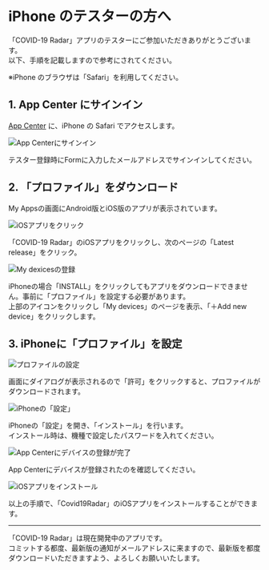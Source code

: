 # iPhone のテスターの方へ

「COVID-19 Radar」アプリのテスターにご参加いただきありがとうございます。  
以下、手順を記載しますので参考にされてください。

※iPhone のブラウザは「Safari」を利用してください。

## 1. App Center にサインイン

[App Center](http://apppcenter.ms/sign-in/) に、iPhone の Safari でアクセスします。

![App Centerにサインイン](/.attachments/001-b599dd92-5ae8-4cfe-afcd-39dab6961620.jpg)

テスター登録時にFormに入力したメールアドレスでサインインしてください。

## 2. 「プロファイル」をダウンロード

My Appsの画面にAndroid版とiOS版のアプリが表示されています。

![iOSアプリをクリック](/.attachments/002-c0bd6cac-6123-45bc-9889-ce088d42d301.jpg)

「COVID-19 Radar」のiOSアプリをクリックし、次のページの「Latest release」をクリック。

![My dexicesの登録](/.attachments/003-77b8ea07-d4db-46b6-8b04-e95a4c4afe46.jpg)

iPhoneの場合「INSTALL」をクリックしてもアプリをダウンロードできません。事前に「プロファイル」を設定する必要があります。  
上部のアイコンをクリックし「My devices」のページを表示、「＋Add new device」をクリックします。

## 3. iPhoneに「プロファイル」を設定

![プロファイルの設定](/.attachments/004-420d3962-cbbf-49c3-9292-12f7bd9e5416.jpg)

画面にダイアログが表示されるので「許可」をクリックすると、プロファイルがダウンロードされます。

![iPhoneの「設定」](/.attachments/005-a7e4d71b-da91-452b-9280-65393677e755.jpg)

iPhoneの「設定」を開き、「インストール」を行います。  
インストール時は、機種で設定したパスワードを入れてください。

![App Centerにデバイスの登録が完了](/.attachments/006-1acdcd85-ddc3-42c5-b45e-0d3b36ed573a.jpg)

App Centerにデバイスが登録されたのを確認してください。  

![iOSアプリをインストール](/.attachments/007-a2a39a61-b25b-4a95-843e-2319df02b5e3.jpg)

以上の手順で、「Covid19Radar」のiOSアプリをインストールすることができます。

-----

「COVID-19 Radar」は現在開発中のアプリです。  
コミットする都度、最新版の通知がメールアドレスに来ますので、最新版を都度ダウンロードいただきますよう、よろしくお願いいたします。